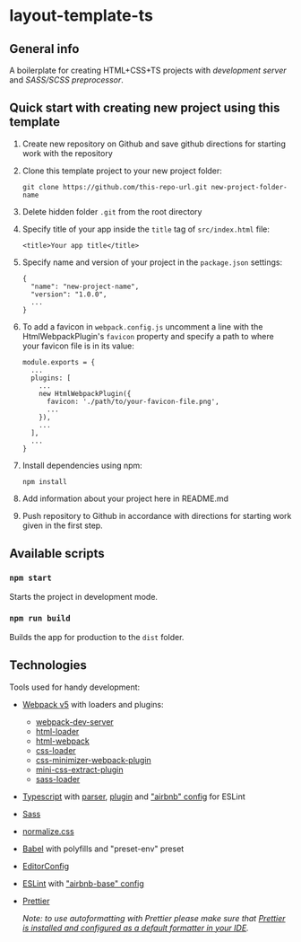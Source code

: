 # layout-template-ts

## General info

A boilerplate for creating HTML+CSS+TS projects with _development server_ and _SASS/SCSS preprocessor_.

## Quick start with creating new project using this template

1. Create new repository on Github and save github directions for starting work with the repository

2. Clone this template project to your new project folder:

   `git clone https://github.com/this-repo-url.git new-project-folder-name`

3. Delete hidden folder `.git` from the root directory

4. Specify title of your app inside the `title` tag of `src/index.html` file:

   `<title>Your app title</title>`

5. Specify name and version of your project in the `package.json` settings:

   ```
   {
     "name": "new-project-name",
     "version": "1.0.0",
     ...
   }
   ```

6. To add a favicon in `webpack.config.js` uncomment a line with the HtmlWebpackPlugin's `favicon` property and specify a path to where your favicon file is in its value:

   ```
   module.exports = {
     ...
     plugins: [
       ...
       new HtmlWebpackPlugin({
         favicon: './path/to/your-favicon-file.png',
         ...
       }),
       ...
     ],
     ...
   }
   ```

7. Install dependencies using npm:

   `npm install`

8. Add information about your project here in README.md

9. Push repository to Github in accordance with directions for starting work given in the first step.

## Available scripts

### `npm start`

Starts the project in development mode.

### `npm run build`

Builds the app for production to the `dist` folder.

## Technologies

Tools used for handy development:

- [Webpack v5](https://webpack.js.org/) with loaders and plugins:
  - [webpack-dev-server](https://webpack.js.org/configuration/dev-server/)
  - [html-loader](https://webpack.js.org/loaders/html-loader/)
  - [html-webpack](https://webpack.js.org/plugins/html-webpack-plugin/)
  - [css-loader](https://webpack.js.org/loaders/css-loader/)
  - [css-minimizer-webpack-plugin](https://webpack.js.org/plugins/css-minimizer-webpack-plugin/)
  - [mini-css-extract-plugin](https://webpack.js.org/plugins/mini-css-extract-plugin/)
  - [sass-loader](https://webpack.js.org/loaders/sass-loader/)
- [Typescript](https://www.npmjs.com/package/typescript) with [parser](https://www.npmjs.com/package/@typescript-eslint/parser), [plugin](https://www.npmjs.com/package/@typescript-eslint/eslint-plugin) and ["airbnb" config](https://www.npmjs.com/package/eslint-config-airbnb-typescript) for ESLint
- [Sass](https://sass-lang.com/)
- [normalize.css](https://www.npmjs.com/package/normalize.css)
- [Babel](https://babeljs.io/) with polyfills and "preset-env" preset
- [EditorConfig](https://editorconfig.org/)
- [ESLint](https://eslint.org/) with ["airbnb-base" config](https://www.npmjs.com/package/eslint-config-airbnb-base)
- [Prettier](https://editorconfig.org/)

  _Note: to use autoformatting with Prettier please make sure that [Prettier is installed and configured as a default formatter in your IDE](https://prettier.io/docs/en/editors.html)._
